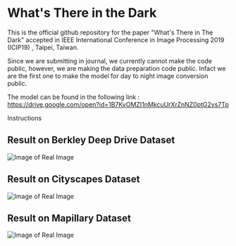 # What's There in the Dark

This is the official github repository for the paper "What's There in The Dark" accepted in IEEE International Conference in Image Processing 2019 (ICIP19) , Taipei, Taiwan.

Since we are submitting in journal, we currently cannot make the code public, however, we are making the data preparation code public. Infact we are the first one to make the model for day to night image conversion public. 

The model can be found in the following link : https://drive.google.com/open?id=1B7KvOMZI1nMkcuUrXrZnNZ0ptG2vs7Tp

Instructions 
## Result on Berkley Deep Drive Dataset

![Image of Real Image](https://github.com/sauradip/night_image_semantic_segmentation/tree/master/images/bdd/merge.png)

## Result on Cityscapes Dataset

![Image of Real Image](https://github.com/sauradip/night_image_semantic_segmentation/tree/master/images/cityscapes/merge.png)

## Result on Mapillary Dataset

![Image of Real Image](https://github.com/sauradip/night_image_semantic_segmentation/blob/master/images/mapillary/merge.png)



